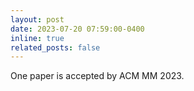 ```yaml
---
layout: post
date: 2023-07-20 07:59:00-0400
inline: true
related_posts: false
---
```


One paper is accepted by ACM MM 2023.
